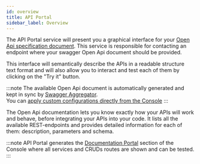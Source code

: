 ```yaml
---
id: overview
title: API Portal
sidebar_label: Overview
---
```


<!--
WARNING: this file was automatically generated by Mia-Platform Doc Aggregator.
DO NOT MODIFY IT BY HAND.
Instead, modify the source file and run the aggregator to regenerate this file.
-->

The API Portal service will present you a graphical interface for your [Open Api specification document](https://swagger.io/resources/open-api/). This service is responsible for contacting an endpoint where your swagger Open Api document should be provided.

This interface will semantically describe the APIs in a readable structure text format and will also allow you to interact and test each of them by clicking on the "Try it" button.

:::note
The available Open Api document is automatically generated and kept in sync by [Swagger Aggregator](/runtime_suite/swagger-aggregator/overview).  
You can [apply custom configurations directly from the Console](/development_suite/api-console/advanced-section/swagger-aggregator/configuration)
:::

The Open Api documentation lets you know exactly how your APIs will work and behave, before integrating your APIs into your code. It lists all the available REST-endpoints and provides detailed information for each of them: description, parameters and schema.  

:::note
API Portal generates the [Documentation Portal](/console/project-configuration/documentation-portal) section of the Console where all services and CRUDs routes are shown and can be tested.
:::
